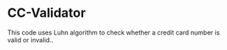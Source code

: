 # CC-Validator
This code uses Luhn algorithm to check whether a credit card number is valid or invalid..
